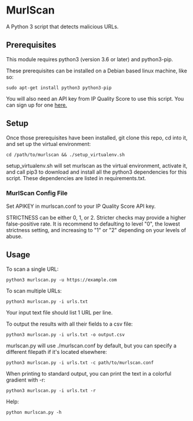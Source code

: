 # MurlScan
A Python 3 script that detects malicious URLs.

## Prerequisites
This module requires python3 (version 3.6 or later) and python3-pip.

These prerequisites can be installed on a Debian based linux machine, like so:

`sudo apt-get install python3 python3-pip`

You will also need an API key from IP Quality Score to use this script.  You can sign up for one [here.](https://www.ipqualityscore.com/create-account)

## Setup
Once those prerequisites have been installed, git clone this repo, cd into it, and set up the virtual environment:

`cd /path/to/murlscan && ./setup_virtualenv.sh`

setup_virtualenv.sh will set murlscan as the virtual environment, activate it, and call pip3 to download and install all the python3 dependencies for this script.  These dependencies are listed in requirements.txt.

### MurlScan Config File
Set APIKEY in murlscan.conf to your IP Quality Score API key.

STRICTNESS can be either 0, 1, or 2.  Stricter checks may provide a higher false-positive rate. It is recommend to defaulting to level "0", the lowest strictness setting, and increasing to "1" or "2" depending on your levels of abuse.

## Usage
To scan a single URL:

`python3 murlscan.py -u https://example.com`

To scan multiple URLs:

`python3 murlscan.py -i urls.txt`

Your input text file should list 1 URL per line.

To output the results with all their fields to a csv file:

`python3 murlscan.py -i urls.txt -o output.csv`

murlscan.py will use ./murlscan.conf by default, but you can specify a different filepath if it's located elsewhere:

`python3 murlscan.py -i urls.txt -c path/to/murlscan.conf`

When printing to standard output, you can print the text in a colorful gradient with -r:

`python3 murlscan.py -i urls.txt -r`

Help:

`python murlscan.py -h`
